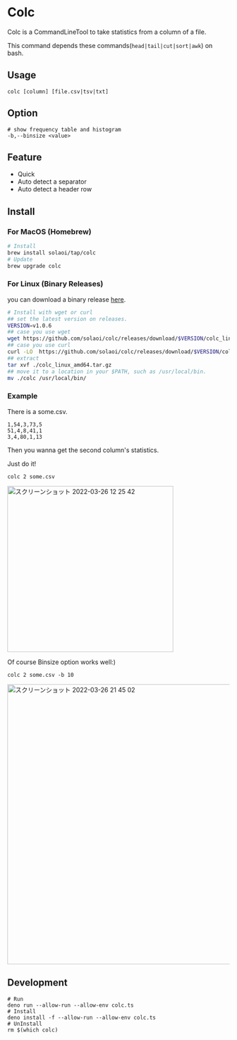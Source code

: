 # Colc

Colc is a CommandLineTool to take statistics from a column of a file.

This command depends these commands(`head|tail|cut|sort|awk`) on bash.

## Usage

```
colc [column] [file.csv|tsv|txt]
```

## Option

```
# show frequency table and histogram
-b,--binsize <value>
```

## Feature

- Quick
- Auto detect a separator
- Auto detect a header row

## Install

### For MacOS (Homebrew)

```sh
# Install
brew install solaoi/tap/colc
# Update
brew upgrade colc
```

### For Linux (Binary Releases)

you can download a binary release
[here](https://github.com/solaoi/colc/releases).

```sh
# Install with wget or curl
## set the latest version on releases.
VERSION=v1.0.6
## case you use wget
wget https://github.com/solaoi/colc/releases/download/$VERSION/colc_linux_amd64.tar.gz
## case you use curl
curl -LO  https://github.com/solaoi/colc/releases/download/$VERSION/colc_linux_amd64.tar.gz
## extract
tar xvf ./colc_linux_amd64.tar.gz
## move it to a location in your $PATH, such as /usr/local/bin.
mv ./colc /usr/local/bin/
```

### Example

There is a some.csv.

```
1,54,3,73,5
51,4,8,41,1
3,4,80,1,13
```

Then you wanna get the second column's statistics.

Just do it!

```
colc 2 some.csv
```

<img width="376" alt="スクリーンショット 2022-03-26 12 25 42" src="https://user-images.githubusercontent.com/46414076/160223042-11a0e17e-5cd7-4fba-9f97-313d504592d2.png">

Of course Binsize option works well:)

```
colc 2 some.csv -b 10
```

<img width="634" alt="スクリーンショット 2022-03-26 21 45 02" src="https://user-images.githubusercontent.com/46414076/160240079-56200e2f-0589-48ff-b2d0-c40a50852809.png">

## Development

```
# Run
deno run --allow-run --allow-env colc.ts
# Install
deno install -f --allow-run --allow-env colc.ts
# UnInstall
rm $(which colc)
```
